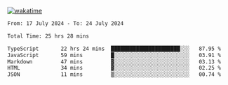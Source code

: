 [![wakatime](https://wakatime.com/badge/user/702d7a0d-6421-40c6-be4d-9b18f6ca91d5.svg)](https://wakatime.com/@702d7a0d-6421-40c6-be4d-9b18f6ca91d5)

<!--START_SECTION:waka-->

```txt
From: 17 July 2024 - To: 24 July 2024

Total Time: 25 hrs 28 mins

TypeScript       22 hrs 24 mins  ██████████████████████░░░   87.95 %
JavaScript       59 mins         █░░░░░░░░░░░░░░░░░░░░░░░░   03.91 %
Markdown         47 mins         ▓░░░░░░░░░░░░░░░░░░░░░░░░   03.13 %
HTML             34 mins         ▓░░░░░░░░░░░░░░░░░░░░░░░░   02.25 %
JSON             11 mins         ▒░░░░░░░░░░░░░░░░░░░░░░░░   00.74 %
```

<!--END_SECTION:waka-->